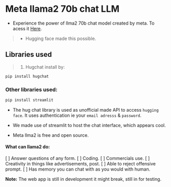 # Meta llama2 70b chat LLM 
* Experience the power of llma2 70b chat model created by meta.
To acess it [Here](https://wambugu1738metallama2.streamlit.app/).
> - Hugging face made this possible.
## Libraries used
> 1. Hugchat install by:
``` Bash
pip install hugchat
```
### Other libraries used:
``` Bash 
pip install streamlit 
```
- The hug chat library is used as unofficial made API to access `hugging face`. It uses authentication ie your `email adresss` & `password`.

- We made use of  streamlit to host the chat interface, which appears cool.

- Meta llma2 is free and open source.
#### What can llama2 do:
[ ] Answer questions of any form. 
[ ] Coding.
[ ] Commercials use.
 [ ] Creativity in things like advertisements, post.
[ ]  Able to reject offensive prompt.
[ ] Has memory you can chat with as you would with human. 

__Note:__ The web app is still in development it might break, still in for testing.
